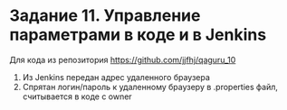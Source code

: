 # Задание 11. Управление параметрами в коде и в Jenkins
Для кода из репозитория https://github.com/jjfhj/qaguru_10
1. Из Jenkins передан адрес удаленного браузера
2. Спрятан логин/пароль к удаленному браузеру в .properties файл, считывается в коде с owner
